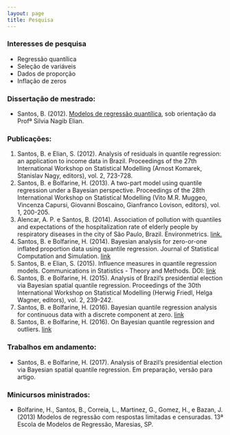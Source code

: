 ```yaml
---
layout: page
title: Pesquisa
---
```


### Interesses de pesquisa

* Regressão quantílica
* Seleção de variáveis
* Dados de proporção
* Inflação de zeros

### Dissertação de mestrado:

* Santos, B. (2012). [Modelos de regressão quantílica](http://www.teses.usp.br/teses/disponiveis/45/45133/tde-12042012-154333/pt-br.php), sob orientação da Profª Silvia Nagib Elian.

### Publicações:

1. Santos, B. e Elian, S. (2012). Analysis of residuals in quantile regression: an application to income data in Brazil. Proceedings of the 27th International Workshop on Statistical Modelling (Arnost Komarek, Stanislav Nagy, editors), vol. 2, 723-728. 
2. Santos, B. e Bolfarine, H. (2013). A two-part model using quantile regression under a Bayesian perspective. Proceedings of the 28th International Workshop on Statistical Modelling (Vito M.R. Muggeo, Vincenza Capursi, Giovanni Boscaino, Gianfranco Lovison, editors), vol. 1, 200-205. 
3. Alencar, A. P. e Santos, B. (2014). Association of pollution with quantiles and expectations of the hospitalization rate of elderly people by respiratory diseases in the city of São Paulo, Brazil. Environmetrics. [link.](http://onlinelibrary.wiley.com/doi/10.1002/env.2274/abstract)
4. Santos, B. e Bolfarine, H. (2014). Bayesian analysis for zero-or-one inflated proportion data using quantile regression. Journal of Statistical Computation and Simulation. [link](http://www.tandfonline.com/doi/abs/10.1080/00949655.2014.986733)
5. Santos, B. e Elian, S. (2015). Influence measures in quantile regression models. Communications in Statistics - Theory and Methods. DOI: [link](http://www.tandfonline.com/doi/full/10.1080/03610926.2013.799699)  
6. Santos, B. e Bolfarine, H. (2015). Analysis of Brazil’s presidential election via Bayesian spatial quantile regression. Proceedings of the 30th International Workshop on Statistical Modelling (Herwig Friedl, Helga Wagner, editors), vol. 2, 239-242.
7. Santos, B. e Bolfarine, H. (2016). Bayesian quantile regression analysis for continuous data with a discrete component at zero. [link](http://arxiv.org/abs/1511.05925)
8. Santos, B. e Bolfarine, H. (2016). On Bayesian quantile regression and outliers. [link](http://arxiv.org/abs/1601.07344)

### Trabalhos em andamento:

* Santos, B. e Bolfarine, H. (2017). Analysis of Brazil’s presidential election via Bayesian spatial quantile regression. Em preparação, versão para artigo.

### Minicursos ministrados:

* Bolfarine, H., Santos, B., Correia, L., Martinez, G., Gomez, H., e Bazan, J. (2013) Modelos de regressão com respostas limitadas e censuradas. 13ª Escola de Modelos de Regressão, Maresias, SP.